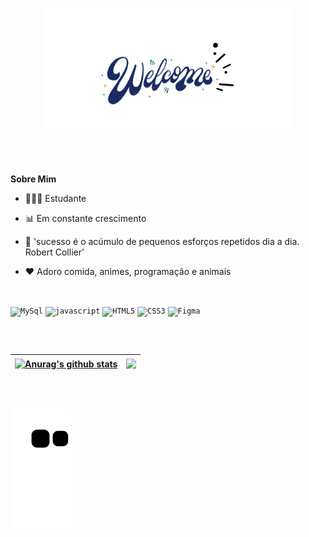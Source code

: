 
<p align="center"><img width="80%" alt="Oie! Bem vindo ao meu perfil" src="./assets/Welcome.png" /></p>

<br />

##
**Sobre Mim**

- 👨🏻‍🎓 Estudante

- 📊 Em constante crescimento

- 💬 'sucesso é o acúmulo de pequenos esforços repetidos dia a dia. Robert Collier'

- ❤️ Adoro comida, animes, programação e animais

<br>

<code><img height="20" alt="MySql" src="https://img.shields.io/badge/MySQL-00000F?style=for-the-badge&logo=mysql&logoColor=white"></code>
<code><img height="20" alt="javascript" src="https://img.shields.io/badge/JavaScript-323330?style=for-the-badge&logo=javascript&logoColor=F7DF1E"></code>
<code><img height="20" alt="HTML5" src="https://img.shields.io/badge/HTML5-E34F26?style=for-the-badge&logo=html5&logoColor=white"></code>
<code><img height="20" alt="CSS3" src="https://img.shields.io/badge/CSS3-1572B6?style=for-the-badge&logo=css3&logoColor=white"></code>
<code><img height="20" alt="Figma" src="https://img.shields.io/badge/Figma-F24E1E?style=for-the-badge&logo=figma&logoColor=white"></code>

##

<br>

| <a href="https://github.com/anuraghazra/github-readme-stats"><img align="center" src="https://github-readme-stats.vercel.app/api?username=VitXP&show_icons=true&include_all_commits=true&theme=buefy&hide_border=true" alt="Anurag's github stats" /></a> | <a href="https://github.com/anuraghazra/github-readme-stats"><img align="center" src="https://github-readme-stats.vercel.app/api/top-langs/?username=VitXP&layout=compact&theme=buefy&hide_border=true" /></a> |
| ------------- | ------------- |

<br>

##
![snake gif](https://github.com/VitXP/VitXP/blob/output/github-contribution-grid-snake.svg)

##



